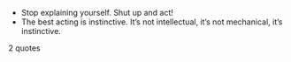  - Stop explaining yourself. Shut up and act!
 - The best acting is instinctive. It’s not intellectual, it’s not mechanical, it’s instinctive.

2 quotes
